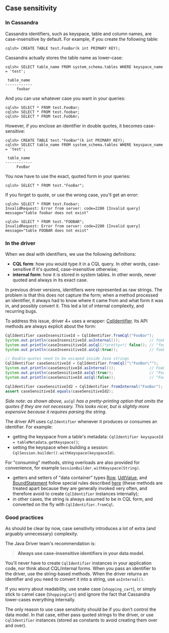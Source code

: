 ## Case sensitivity

### In Cassandra

Cassandra identifiers, such as keyspace, table and column names, are case-insensitive by default.
For example, if you create the following table:

```
cqlsh> CREATE TABLE test.FooBar(k int PRIMARY KEY);
```

Cassandra actually stores the table name as lower-case:

```
cqlsh> SELECT table_name FROM system_schema.tables WHERE keyspace_name = 'test';

 table_name
------------
     foobar
```

And you can use whatever case you want in your queries:

```
cqlsh> SELECT * FROM test.FooBar;
cqlsh> SELECT * FROM test.foobar;
cqlsh> SELECT * FROM test.FoObAr;
```

However, if you enclose an identifier in double quotes, it becomes case-sensitive:

```
cqlsh> CREATE TABLE test."FooBar"(k int PRIMARY KEY);
cqlsh> SELECT table_name FROM system_schema.tables WHERE keyspace_name = 'test';

 table_name
------------
     FooBar
```

You now have to use the exact, quoted form in your queries:

```
cqlsh> SELECT * FROM test."FooBar";
```

If you forget to quote, or use the wrong case, you'll get an error: 

```
cqlsh> SELECT * FROM test.Foobar;
InvalidRequest: Error from server: code=2200 [Invalid query] message="table foobar does not exist"

cqlsh> SELECT * FROM test."FOOBAR";
InvalidRequest: Error from server: code=2200 [Invalid query] message="table FOOBAR does not exist"
```

### In the driver

When we deal with identifiers, we use the following definitions:

* **CQL form**: how you would type it in a CQL query. In other words, case-sensitive if it's quoted,
  case-insensitive otherwise; 
* **internal form**: how it is stored in system tables. In other words, never quoted and always in
  its exact case.

In previous driver versions, identifiers were represented as raw strings. The problem is that this
does not capture the form; when a method processed an identifier, it always had to know where it
came from and what form it was in, and possibly convert it. This led a lot of internal complexity,
and recurring bugs.

To address this issue, driver 4+ uses a wrapper: [CqlIdentifier]. Its API methods are always
explicit about the form:

```java
CqlIdentifier caseInsensitiveId = CqlIdentifier.fromCql("FooBar");
System.out.println(caseInsensitiveId.asInternal());             // foobar
System.out.println(caseInsensitiveId.asCql(/*pretty=*/ false)); // "foobar"
System.out.println(caseInsensitiveId.asCql(true));              // foobar

// Double-quotes need to be escaped inside Java strings
CqlIdentifier caseSensitiveId = CqlIdentifier.fromCql("\"FooBar\"");
System.out.println(caseSensitiveId.asInternal());               // FooBar
System.out.println(caseSensitiveId.asCql(true));                // "FooBar"
System.out.println(caseSensitiveId.asCql(false));               // "FooBar"

CqlIdentifier caseSensitiveId2 = CqlIdentifier.fromInternal("FooBar");
assert caseSensitiveId.equals(caseSensitiveId2);
```

*Side note: as shown above, `asCql` has a pretty-printing option that omits the quotes if they are
not necessary. This looks nicer, but is slightly more expensive because it requires parsing the
string.*

The driver API uses `CqlIdentifier` whenever it produces or consumes an identifier. For example:

* getting the keyspace from a table's metadata: `CqlIdentifier keyspaceId =
  tableMetadata.getKeyspace()`;
* setting the keyspace when building a session: `CqlSession.builder().withKeyspace(keyspaceId)`.

For "consuming" methods, string overloads are also provided for convenience, for example
`SessionBuilder.withKeyspace(String)`.

* getters and setters of "data container" types [Row], [UdtValue], and [BoundStatement] follow
  special rules described [here][AccessibleByName] (these methods are treated apart because they are
  generally invoked very often, and therefore avoid to create `CqlIdentifier` instances internally); 
* in other cases, the string is always assumed to be in CQL form, and converted on the fly with
  `CqlIdentifier.fromCql`. 

[CqlIdentifier]:    https://docs.datastax.com/en/drivers/java/4.3/com/datastax/oss/driver/api/core/CqlIdentifier.html
[Row]:              https://docs.datastax.com/en/drivers/java/4.3/com/datastax/oss/driver/api/core/cql/Row.html
[UdtValue]:         https://docs.datastax.com/en/drivers/java/4.3/com/datastax/oss/driver/api/core/data/UdtValue.html
[BoundStatement]:   https://docs.datastax.com/en/drivers/java/4.3/com/datastax/oss/driver/api/core/cql/BoundStatement.html
[AccessibleByName]: https://docs.datastax.com/en/drivers/java/4.3/com/datastax/oss/driver/api/core/data/AccessibleByName.html

### Good practices

As should be clear by now, case sensitivity introduces a lot of extra (and arguably unnecessary)
complexity.

The Java Driver team's recommendation is:

> **Always use case-insensitive identifiers in your data model.**

You'll never have to create `CqlIdentifier` instances in your application code, nor think about
CQL/internal forms. When you pass an identifier to the driver, use the string-based methods. When
the driver returns an identifier and you need to convert it into a string, use `asInternal()`.

If you worry about readability, use snake case (`shopping_cart`), or simply stick to camel case
(`ShoppingCart`) and ignore the fact that Cassandra lower-cases everything internally.

The only reason to use case sensitivity should be if you don't control the data model. In that
case, either pass quoted strings to the driver, or use `CqlIdentifier` instances (stored as
constants to avoid creating them over and over).